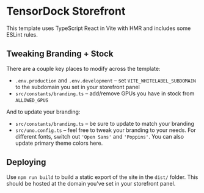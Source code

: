 # TensorDock Storefront

This template uses TypeScript React in Vite with HMR and includes some ESLint rules.

## Tweaking Branding + Stock

There are a couple key places to modify across the template:

- `.env.production` and `.env.development` – set `VITE_WHITELABEL_SUBDOMAIN` to the subdomain you set in your storefront panel
- `src/constants/branding.ts` – add/remove GPUs you have in stock from `ALLOWED_GPUS`

And to update your branding:

- `src/constants/branding.ts` – be sure to update to match your branding
- `src/uno.config.ts` – feel free to tweak your branding to your needs. For different fonts, switch out `'Open Sans'` and `'Poppins'`. You can also update primary theme colors here.

## Deploying

Use `npm run build` to build a static export of the site in the `dist/` folder. This should be hosted at the domain you've set in your storefront panel.
